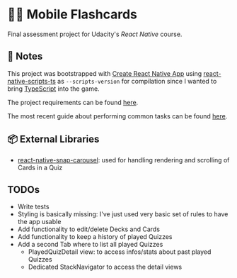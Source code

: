 # 📱📜 Mobile Flashcards

Final assessment project for Udacity's *React Native* course.

## 📓 Notes

This project was bootstrapped with [Create React Native App](https://github.com/react-community/create-react-native-app)
using [react-native-scripts-ts](https://github.com/mathieudutour/create-react-native-app-typescript) as `--scripts-version` for compilation since I wanted to bring [TypeScript](https://www.typescriptlang.org) into the game.

The project requirements can be found [here](https://review.udacity.com/#!/rubrics/1021/view).

The most recent guide about performing common tasks can be found [here](https://github.com/react-community/create-react-native-app/blob/master/react-native-scripts/template/README.md).

## 📦 External Libraries

* [react-native-snap-carousel](https://github.com/archriss/react-native-snap-carousel): used for handling rendering and scrolling of Cards in a Quiz

## TODOs

* Write tests
* Styling is basically missing: I've just used very basic set of rules to have the app usable
* Add functionality to edit/delete Decks and Cards
* Add functionality to keep a history of played Quizzes
* Add a second Tab where to list all played Quizzes
  * PlayedQuizDetail view: to access infos/stats about past played Quizzes
  * Dedicated StackNavigator to access the detail views
